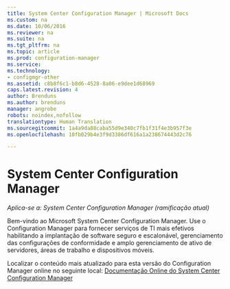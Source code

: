 ```yaml
---
title: System Center Configuration Manager | Microsoft Docs
ms.custom: na
ms.date: 10/06/2016
ms.reviewer: na
ms.suite: na
ms.tgt_pltfrm: na
ms.topic: article
ms.prod: configuration-manager
ms.service: 
ms.technology:
- configmgr-other
ms.assetid: c8b8f6c1-b8d6-4528-8a06-e9dee1d68969
caps.latest.revision: 4
author: Brenduns
ms.author: brenduns
manager: angrobe
robots: noindex,nofollow
translationtype: Human Translation
ms.sourcegitcommit: 1a4a9da88caba55d9e340c7fb1f31f4e3b957f3e
ms.openlocfilehash: 10fb029b4e3f9d3386df616a1a238674443d2c76

---
```

# <a name="system-center-configuration-manager"></a>System Center Configuration Manager

*Aplica-se a: System Center Configuration Manager (ramificação atual)*

Bem-vindo ao Microsoft System Center Configuration Manager. Use o Configuration Manager para fornecer serviços de TI mais efetivos habilitando a implantação de software seguro e escalonável, gerenciamento das configurações de conformidade e amplo gerenciamento de ativo de servidores, áreas de trabalho e dispositivos móveis.  

 Localizar o conteúdo mais atualizado para esta versão do Configuration Manager online no seguinte local: [Documentação Online do System Center Configuration Manager](https://go.microsoft.com/fwlink/?LinkID=533344)



<!--HONumber=Dec16_HO3-->


